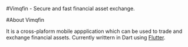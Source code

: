 #Vimqfin - Secure and fast financial asset exchange.

#About Vimqfin

It is a cross-plaform mobile appplication which can be used to trade and exchange financial assets. Currently writtern in Dart using [Flutter](https://flutter.io).
